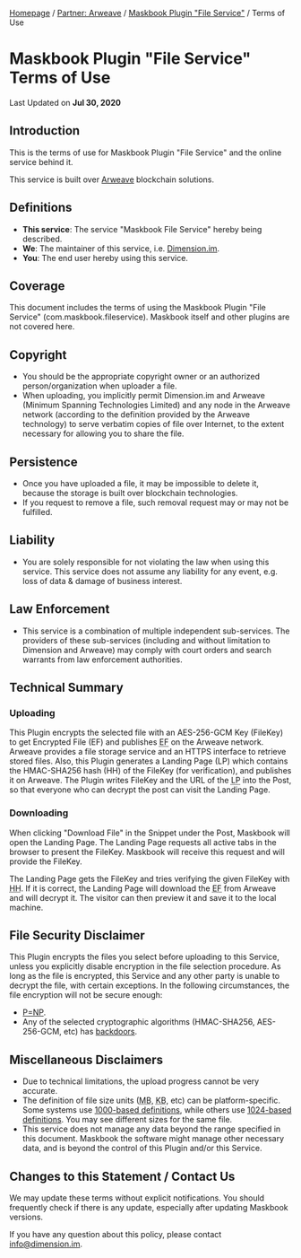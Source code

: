 [Homepage](../../) / [Partner: Arweave](../) / [Maskbook Plugin "File Service"](./) / Terms of Use

# Maskbook Plugin "File Service"<br>Terms of Use

Last Updated on **Jul 30, 2020**

## Introduction

This is the terms of use for Maskbook Plugin "File Service" and the online service behind it.

This service is built over [Arweave](https://arweave.org) blockchain solutions.

## Definitions

- **This service**: The service "Maskbook File Service" hereby being described.
- **We**: The maintainer of this service, i.e. [Dimension.im](https://dimension.im/).
- **You**: The end user hereby using this service.

## Coverage

This document includes the terms of using the Maskbook Plugin "File Service" (com.maskbook.fileservice). Maskbook itself and other plugins are not covered here.

## Copyright

- You should be the appropriate copyright owner or an authorized person/organization when uploader a file.
- When uploading, you implicitly permit Dimension.im and Arweave (Minimum Spanning Technologies Limited) and any node in the Arweave network (according to the definition provided by the Arweave technology) to serve verbatim copies of file over Internet, to the extent necessary for allowing you to share the file.

## Persistence

- Once you have uploaded a file, it may be impossible to delete it, because the storage is built over blockchain technologies.
- If you request to remove a file, such removal request may or may not be fulfilled.

## Liability

- You are solely responsible for not violating the law when using this service. This service does not assume any liability for any event, e.g. loss of data & damage of business interest.

## Law Enforcement

- This service is a combination of multiple independent sub-services. The providers of these sub-services (including and without limitation to Dimension and Arweave) may comply with court orders and search warrants from law enforcement authorities.

## Technical Summary

### Uploading

This Plugin encrypts the selected file with an AES-256-GCM Key (FileKey) to get Encrypted File (EF) and publishes <abbr title="Encrypted File">EF</abbr> on the Arweave network. Arweave provides a file storage service and an HTTPS interface to retrieve stored files. Also, this Plugin generates a Landing Page (LP) which contains the HMAC-SHA256 hash (HH) of the FileKey (for verification), and publishes it on Arweave. The Plugin writes FileKey and the URL of the <abbr title="Landing Page">LP</abbr> into the Post, so that everyone who can decrypt the post can visit the Landing Page.

### Downloading

When clicking "Download File" in the Snippet under the Post, Maskbook will open the Landing Page. The Landing Page requests all active tabs in the browser to present the FileKey. Maskbook will receive this request and will provide the FileKey.

The Landing Page gets the FileKey and tries verifying the given FileKey with <abbr title="HMAC-SHA256 hash">HH</abbr>. If it is correct, the Landing Page will download the <abbr title="Encrypted File">EF</abbr> from Arweave and will decrypt it. The visitor can then preview it and save it to the local machine.

## File Security Disclaimer

This Plugin encrypts the files you select before uploading to this Service, unless you explicitly disable encryption in the file selection procedure. As long as the file is encrypted, this Service and any other party is unable to decrypt the file, with certain exceptions. In the following circumstances, the file encryption will not be secure enough:

- [P=NP](https://en.wikipedia.org/wiki/P_versus_NP_problem).
- Any of the selected cryptographic algorithms (HMAC-SHA256, AES-256-GCM, etc) has [backdoors](https://en.wikipedia.org/wiki/Backdoor_(computing)).

## Miscellaneous Disclaimers

- Due to technical limitations, the upload progress cannot be very accurate.
- The definition of file size units (<abbr title="Mega-byte">MB</abbr>, <abbr title="Kilo-byte">KB</abbr>, etc) can be platform-specific. Some systems use [1000-based definitions](https://en.wikipedia.org/wiki/Metric_prefix), while others use [1024-based definitions](https://en.wikipedia.org/wiki/Binary_prefix). You may see different sizes for the same file.
- This service does not manage any data beyond the range specified in this document. Maskbook the software might manage other necessary data, and is beyond the control of this Plugin and/or this Service.

## Changes to this Statement / Contact Us

We may update these terms without explicit notifications. You should frequently check if there is any update, especially after updating Maskbook versions.

If you have any question about this policy, please contact [info@dimension.im](mailto:info@dimension.im).
